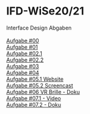 # IFD-WiSe20/21
Interface Design Abgaben <br><br>
<a href="Aufgabe 0/Interface Design_Aufgabe _00.pdf" target="_blank">Aufgabe #00</a><br>
<a href="Aufgabe 1/Interface Design_Aufgabe_01.pdf" target="_blank">Aufgabe #01 </a><br>
<a href="Aufgabe 2/Interface Design_Aufgabe_02_1.pdf" target="_blank">Aufgabe #02.1</a><br>
<a href="Aufgabe 2/Interface Design_Aufgabe_02_2.pdf" target="_blank">Aufgabe #02.2</a><br>
<a href="https://ks9p82.axshare.com/#id=nstwam&p=page_1" target="_blank">Aufgabe #03</a><br>
<a href="Aufgabe 4/Interface Design_Aufgabe_04_Flow ChartV2.pdf.pdf" target="_blank">Aufgabe #04</a><br>
<a href="https://sftp.hs-furtwangen.de/~augustod/interface_design/Artjom_Design/playground-artyom.html" target="_blank">Aufgabe #05.1 Website</a><br>
<a href="https://sftp.hs-furtwangen.de/~augustod/interface_design/Artjom_Design/VUI_1.mp4" target="_blank">Aufgabe #05.2 Screencast</a><br>
<a href="Aufgabe 6/VR Cardboard Brille_Doku.pdf" target="_blank">Aufgabe #06 VR Brille - Doku</a><br>
<a href="https://drive.google.com/file/d/1CEIZLjL8hplm_FtYh03avJ4eG6cRBRJD/view" target="_blank">Aufgabe #07.1 - Video </a><br>
<a href="Aufgabe 7/IFD-Aufgabe7-VR-Konzept.pdf" target="_blank">Aufgabe #07.2 - Doku </a><br>
